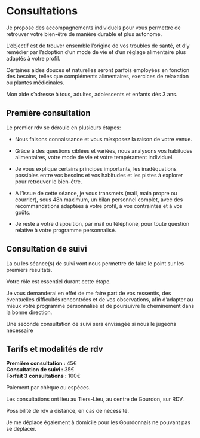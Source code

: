 # Consultations


Je propose des accompagnements individuels pour vous permettre  de retrouver votre bien-être de manière durable et plus autonome.  

L’objectif est de trouver ensemble l’origine de vos troubles de santé, et d’y remédier par l’adoption d’un mode de vie et d’un réglage alimentaire plus adaptés à votre profil.  

Certaines aides douces et naturelles seront parfois employées en fonction des besoins, telles que compléments alimentaires, exercices de relaxation ou plantes médicinales.  

Mon aide s’adresse à tous, adultes, adolescents et enfants dès 3 ans.  

## Première consultation

Le premier rdv se déroule en plusieurs étapes:

- Nous faisons connaissance et vous m’exposez la raison de votre venue.

- Grâce à des questions ciblées et variées, nous analysons vos habitudes alimentaires, votre mode de vie et votre tempérament individuel.

- Je vous explique certains principes importants, les inadéquations possibles entre vos besoins et vos habitudes et les pistes à explorer pour retrouver le bien-être.

- A l’issue de cette séance, je vous transmets (mail, main propre ou courrier), sous 48h maximum, un bilan personnel complet, avec des recommandations adaptées à votre profil, à vos contraintes et à vos goûts.

- Je reste à votre disposition, par mail ou téléphone, pour toute question relative à votre programme personnalisé.

## Consultation de suivi

La ou les séance(s) de suivi vont nous permettre de faire le point sur les premiers résultats.

Votre rôle est essentiel durant cette étape.

Je vous demanderai en effet de me faire part de vos ressentis, des éventuelles difficultés rencontrées et de vos observations, afin d’adapter au mieux votre programme personnalisé et de poursuivre le cheminement dans la bonne direction.

Une seconde consultation de suivi sera envisagée si nous le jugeons nécessaire

## Tarifs et modalités de rdv

**Première consultation :** 45€  
**Consultation de suivi :** 35€  
**Forfait 3 consultations :** 100€  

Paiement par chèque ou espèces.

Les consultations ont lieu au Tiers-Lieu, au centre de Gourdon, sur RDV.

Possibilité de rdv à distance, en cas de nécessité.

Je me déplace également à domicile pour les Gourdonnais ne pouvant pas se déplacer.



